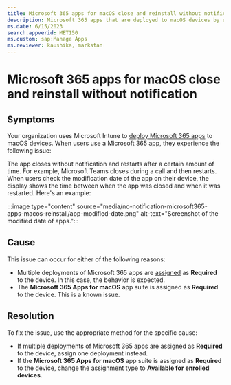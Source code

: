 ```yaml
---
title: Microsoft 365 apps for macOS close and reinstall without notification
description: Microsoft 365 apps that are deployed to macOS devices by using Intune close and reinstall without notification.
ms.date: 6/15/2023
search.appverid: MET150
ms.custom: sap:Manage Apps
ms.reviewer: kaushika, markstan
---
```

# Microsoft 365 apps for macOS close and reinstall without notification

## Symptoms

Your organization uses Microsoft Intune to [deploy Microsoft 365 apps](/mem/intune/apps/apps-add-office365-macos) to macOS devices. When users use a Microsoft 365 app, they experience the following issue:

The app closes without notification and restarts after a certain amount of time. For example, Microsoft Teams closes during a call and then restarts. When users check the modification date of the app on their device, the display shows the time between when the app was closed and when it was restarted. Here's an example:

:::image type="content" source="media/no-notification-microsoft365-apps-macos-reinstall/app-modified-date.png" alt-text="Screenshot of the modified date of apps.":::

## Cause

This issue can occur for either of the following reasons:

- Multiple deployments of Microsoft 365 apps are [assigned](/mem/intune/apps/apps-deploy#assign-an-app) as **Required** to the device. In this case, the behavior is expected.
- The **Microsoft 365 Apps for macOS** app suite is assigned as **Required** to the device. This is a known issue.

## Resolution

To fix the issue, use the appropriate method for the specific cause:

- If multiple deployments of Microsoft 365 apps are assigned as **Required** to the device, assign one deployment instead.
- If the **Microsoft 365 Apps for macOS** app suite is assigned as **Required** to the device, change the assignment type to **Available for enrolled devices**.
